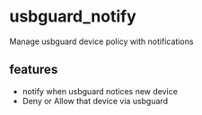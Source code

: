 # usbguard_notify

Manage usbguard device policy with notifications

## features

- notify when usbguard notices new device
- Deny or Allow that device via usbguard
